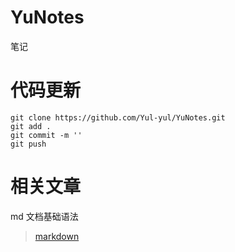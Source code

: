 # YuNotes
笔记

# 代码更新

~~~
git clone https://github.com/Yul-yul/YuNotes.git
git add .
git commit -m ''
git push
~~~

# 相关文章

md 文档基础语法
> [markdown](./page/Markdown/Markdown.md)